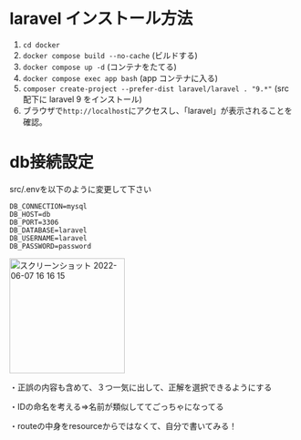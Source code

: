 # laravel インストール方法

1. `cd docker`
2. `docker compose build --no-cache` (ビルドする)
3. `docker compose up -d` (コンテナをたてる)
4. `docker compose exec app bash` (app コンテナに入る)
5. `composer create-project --prefer-dist laravel/laravel . "9.*"` (src 配下に laravel 9 をインストール)
6. ブラウザで`http://localhost`にアクセスし、「laravel」が表示されることを確認。

# db接続設定
src/.envを以下のように変更して下さい
```
DB_CONNECTION=mysql
DB_HOST=db
DB_PORT=3306
DB_DATABASE=laravel
DB_USERNAME=laravel
DB_PASSWORD=password
```
<img width="202" alt="スクリーンショット 2022-06-07 16 16 15" src="https://user-images.githubusercontent.com/74942852/172319499-e9457712-e1c6-4f3b-aa64-53a748b39d1a.png">

<!-- TODO -->
・正誤の内容も含めて、３つ一気に出して、正解を選択できるようにする

・IDの命名を考える⇒名前が類似しててごっちゃになってる

・routeの中身をresourceからではなくて、自分で書いてみる！